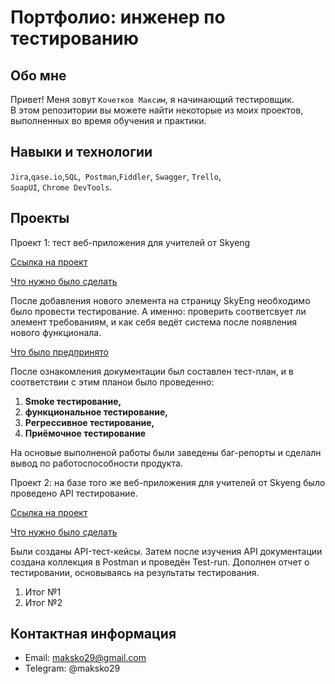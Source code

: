 # Портфолио: инженер по тестированию

## Обо мне 

Привет! Меня зовут ``Кочетков Максим``, я начинающий тестировщик. <br>
В этом репозитории вы можете найти некоторые из моих проектов, выполненных во время обучения и практики.
<br>

## Навыки и технологии
``Jira``,``qase.io``,``SQL``,`` Postman``,``Fiddler``, ``Swagger``, ``Trello``, <br>
``SoapUI``, ``Chrome DevTools``.




## Проекты

<p> Проект 1: тест веб-приложения для учителей от Skyeng</p>
<a href="LIBRARY1-Курсовая работа, 1-ый курс-151023-135433.pdf">Ссылка на проект</a>
<p><u>Что нужно было сделать</u><p>
После добавления нового элемента на страницу SkyEng необходимо было провести тестирование. А именно: проверить соответсвует ли элемент требованиям, и как себя ведёт система после появления нового функционала.  

<p><u>Что было предпринято</u></p>
После ознакомления документации был составлен тест-план, и в соответствии с этим планои было проведенно:
<ol>

  <li><b>Smoke тестирование,</b></li>
<li><b>функциональное тестирование,</b></li>
<li><b>Регрессивное тестирование,</b></li>
<li><b>Приёмочное тестирование</b></li>
</ol>

На основые выполненой работы были заведены баг-репорты  и сделалн вывод по работоспособности продукта.</p>
</p>

<p> Проект 2: на базе того же веб-приложения для учителей от Skyeng было проведено API тестирование.</p>
<a href="LIBRARY1-Курсовая работа, 1-ый курс-151023-135433.pdf">Ссылка на проект</a>
<p><u>Что нужно было сделать</u><p>
Были созданы API-тест-кейсы. Затем после изучения API документации создана коллекция в Postman и проведён Test-run. Дополнен отчет о тестировании, основываясь на результаты тестирования.  

<ol>

  <li>Итог №1</li>
  <li>Итог №2</li>
</ol>




## Контактная информация
- Email: maksko29@gmail.com
- Telegram: @maksko29
